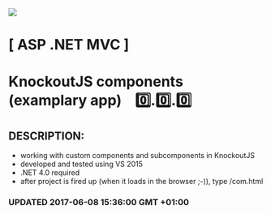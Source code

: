 <img src="https://github.com/Dabrowski-Software-Development/KnockoutComponentsAndSubComponents/blob/master/github_json2sql.png"></img>
# [ ASP .NET MVC ]
# KnockoutJS components (examplary app) &nbsp;&nbsp;&nbsp;:zero:.:zero:.:zero:

## DESCRIPTION:
 - working with custom components and subcomponents in KnockoutJS
 - developed and tested using VS 2015
 - .NET 4.0 required
 - after project is fired up (when it loads in the browser ;-)), type /com.html
 
### <strong>UPDATED 2017-06-08 15:36:00 GMT +01:00</strong>
